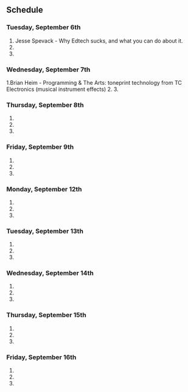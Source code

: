 ## Schedule

### Tuesday, September 6th

1. Jesse Spevack - Why Edtech sucks, and what you can do about it.
2.
3. 

### Wednesday, September 7th

1.Brian Heim - Programming & The Arts: toneprint technology from TC Electronics (musical instrument effects)
2.
3. 

### Thursday, September 8th

1.
2.
3. 

### Friday, September 9th

1.
2.
3. 

### Monday, September 12th

1.
2.
3. 

### Tuesday, September 13th

1.
2.
3. 

### Wednesday, September 14th

1.
2.
3. 

### Thursday, September 15th

1.
2.
3. 

### Friday, September 16th

1.
2.
3. 

